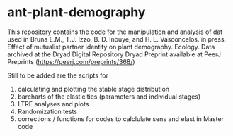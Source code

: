 ant-plant-demography
====================
This repository contains the code for the manipulation and analysis of dat used in Bruna E.M., T.J. Izzo, B. D. Inouye, and H. L. Vasconcelos. in press. Effect of mutualist partner identity on plant demography. Ecology.  Data archived at the Dryad Digital Repository Dryad  Preprint available at PeerJ Preprints (https://peerj.com/preprints/368/)

Still to be added are the scripts for
1) calculating and plotting the stable stage distribution
2) barcharts of the elasticities (parameters and individual stages)
3) LTRE analyses and plots
4) Randomization tests
5) corrections / functions for codes to calclulate sens and elast in Master code
